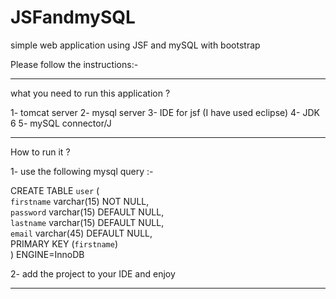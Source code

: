 # JSFandmySQL
simple web application using JSF and mySQL with bootstrap

Please follow the instructions:-
******************************************************************************************************************************************
what you need to run this application ?

1- tomcat server
2- mysql server
3- IDE for jsf (I have used eclipse)
4- JDK 6
5- mySQL connector/J
******************************************************************************************************************************************
How to run it ?

1- use the following mysql query :-

CREATE TABLE `user` (  
 `firstname` varchar(15) NOT NULL,  
 `password` varchar(15) DEFAULT NULL,  
 `lastname` varchar(15) DEFAULT NULL,  
 `email` varchar(45) DEFAULT NULL,  
 PRIMARY KEY (`firstname`)  
) ENGINE=InnoDB

2- add the project to your IDE and enjoy
******************************************************************************************************************************************
